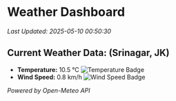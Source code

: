 
# Weather Dashboard

_Last Updated: 2025-05-10 00:50:30_

## Current Weather Data: (Srinagar, JK)
- **Temperature:** 10.5 °C ![Temperature Badge](https://img.shields.io/badge/Temperature-Low%20Temp-blue)
- **Wind Speed:** 0.8 km/h ![Wind Speed Badge](https://img.shields.io/badge/Wind%20Speed-Light%20Wind-blue)

*Powered by Open-Meteo API*
